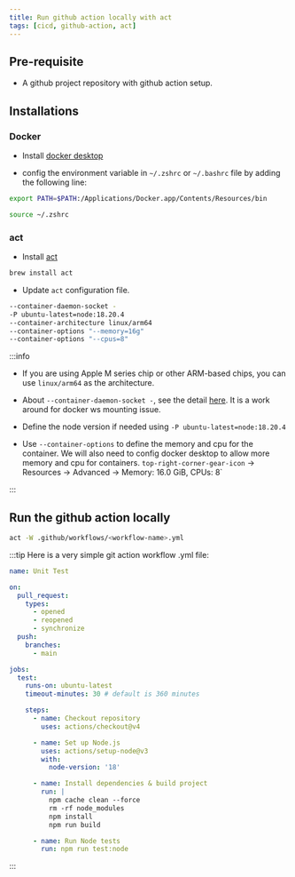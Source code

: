 ```yaml
---
title: Run github action locally with act
tags: [cicd, github-action, act]
---
```


## Pre-requisite

- A github project repository with github action setup.

## Installations

### Docker

- Install [docker desktop](https://www.docker.com/)

- config the environment variable in `~/.zshrc` or `~/.bashrc` file by adding the following line:

```bash
export PATH=$PATH:/Applications/Docker.app/Contents/Resources/bin

source ~/.zshrc
```

### act

- Install [act](https://github.com/nektos/act)

```bash
brew install act
```

- Update `act` configuration file.

```bash title="~/.actrc (create one if not yet have one)"
--container-daemon-socket -
-P ubuntu-latest=node:18.20.4
--container-architecture linux/arm64
--container-options "--memory=16g"
--container-options "--cpus=8"
```

:::info

- If you are using Apple M series chip or other ARM-based chips, you can use `linux/arm64` as the architecture.
- About `--container-daemon-socket -`, see the detail [here](https://github.com/nektos/act/issues/2239#issuecomment-1979819940). It is a work around for docker ws mounting issue.

- Define the node version if needed using `-P ubuntu-latest=node:18.20.4`

- Use `--container-options` to define the memory and cpu for the container. We will also need to config docker desktop to allow more memory and cpu for containers. `top-right-corner-gear-icon` -> Resources -> Advanced -> Memory: 16.0 GiB, CPUs: 8`

:::

## Run the github action locally

```bash
act -W .github/workflows/<workflow-name>.yml
```

:::tip
Here is a very simple git action workflow .yml file:

```yml
name: Unit Test

on:
  pull_request:
    types:
      - opened
      - reopened
      - synchronize
  push:
    branches:
      - main

jobs:
  test:
    runs-on: ubuntu-latest
    timeout-minutes: 30 # default is 360 minutes

    steps:
      - name: Checkout repository
        uses: actions/checkout@v4

      - name: Set up Node.js
        uses: actions/setup-node@v3
        with:
          node-version: '18'

      - name: Install dependencies & build project
        run: |
          npm cache clean --force
          rm -rf node_modules
          npm install
          npm run build

      - name: Run Node tests
        run: npm run test:node
```

:::

